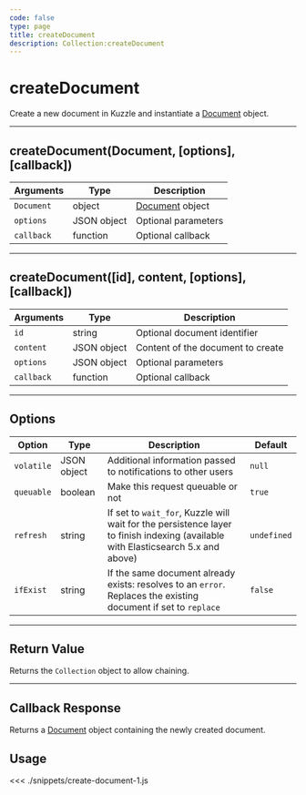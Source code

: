 ```yaml
---
code: false
type: page
title: createDocument
description: Collection:createDocument
---
```


# createDocument

Create a new document in Kuzzle and instantiate a [Document](/sdk/js/5/core-classes/document/) object.

---

## createDocument(Document, [options], [callback])

| Arguments  | Type        | Description                            |
| ---------- | ----------- | -------------------------------------- |
| `Document` | object      | [Document](/sdk/js/5/core-classes/document/) object |
| `options`  | JSON object | Optional parameters                    |
| `callback` | function    | Optional callback                      |

---

## createDocument([id], content, [options], [callback])

| Arguments  | Type        | Description                       |
| ---------- | ----------- | --------------------------------- |
| `id`       | string      | Optional document identifier      |
| `content`  | JSON object | Content of the document to create |
| `options`  | JSON object | Optional parameters               |
| `callback` | function    | Optional callback                 |

---

## Options

| Option     | Type        | Description                                                                                                                      | Default     |
| ---------- | ----------- | -------------------------------------------------------------------------------------------------------------------------------- | ----------- |
| `volatile` | JSON object | Additional information passed to notifications to other users                                                                    | `null`      |
| `queuable` | boolean     | Make this request queuable or not                                                                                                | `true`      |
| `refresh`  | string      | If set to `wait_for`, Kuzzle will wait for the persistence layer to finish indexing (available with Elasticsearch 5.x and above) | `undefined` |
| `ifExist`  | string      | If the same document already exists: resolves to an `error`. Replaces the existing document if set to `replace`                  | `false`     |

---

## Return Value

Returns the `Collection` object to allow chaining.

---

## Callback Response

Returns a [Document](/sdk/js/5/core-classes/document/) object containing the newly created document.

## Usage

<<< ./snippets/create-document-1.js
